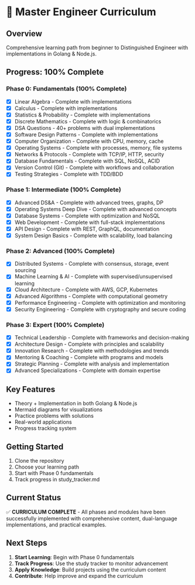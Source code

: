 # 🚀 Master Engineer Curriculum

## Overview

Comprehensive learning path from beginner to Distinguished Engineer with implementations in Golang & Node.js.

## Progress: 100% Complete

### Phase 0: Fundamentals (100% Complete)

- [x] Linear Algebra - Complete with implementations
- [x] Calculus - Complete with implementations
- [x] Statistics & Probability - Complete with implementations
- [x] Discrete Mathematics - Complete with logic & combinatorics
- [x] DSA Questions - 40+ problems with dual implementations
- [x] Software Design Patterns - Complete with implementations
- [x] Computer Organization - Complete with CPU, memory, cache
- [x] Operating Systems - Complete with processes, memory, file systems
- [x] Networks & Protocols - Complete with TCP/IP, HTTP, security
- [x] Database Fundamentals - Complete with SQL, NoSQL, ACID
- [x] Version Control (Git) - Complete with workflows and collaboration
- [x] Testing Strategies - Complete with TDD/BDD

### Phase 1: Intermediate (100% Complete)

- [x] Advanced DS&A - Complete with advanced trees, graphs, DP
- [x] Operating Systems Deep Dive - Complete with advanced concepts
- [x] Database Systems - Complete with optimization and NoSQL
- [x] Web Development - Complete with full-stack implementations
- [x] API Design - Complete with REST, GraphQL, documentation
- [x] System Design Basics - Complete with scalability, load balancing

### Phase 2: Advanced (100% Complete)

- [x] Distributed Systems - Complete with consensus, storage, event sourcing
- [x] Machine Learning & AI - Complete with supervised/unsupervised learning
- [x] Cloud Architecture - Complete with AWS, GCP, Kubernetes
- [x] Advanced Algorithms - Complete with computational geometry
- [x] Performance Engineering - Complete with optimization and monitoring
- [x] Security Engineering - Complete with cryptography and secure coding

### Phase 3: Expert (100% Complete)

- [x] Technical Leadership - Complete with frameworks and decision-making
- [x] Architecture Design - Complete with principles and scalability
- [x] Innovation Research - Complete with methodologies and trends
- [x] Mentoring & Coaching - Complete with programs and models
- [x] Strategic Planning - Complete with analysis and implementation
- [x] Advanced Specializations - Complete with domain expertise

## Key Features

- Theory + Implementation in both Golang & Node.js
- Mermaid diagrams for visualizations
- Practice problems with solutions
- Real-world applications
- Progress tracking system

## Getting Started

1. Clone the repository
2. Choose your learning path
3. Start with Phase 0 fundamentals
4. Track progress in study_tracker.md

## Current Status

✅ **CURRICULUM COMPLETE** - All phases and modules have been successfully implemented with comprehensive content, dual-language implementations, and practical examples.

## Next Steps

1. **Start Learning**: Begin with Phase 0 fundamentals
2. **Track Progress**: Use the study tracker to monitor advancement
3. **Apply Knowledge**: Build projects using the curriculum content
4. **Contribute**: Help improve and expand the curriculum

